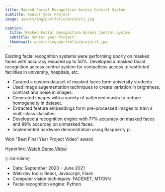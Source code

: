 ```yaml
---
title: Masked Facial Recognition Access Control System
subtitle: Senior year Project
image: assets/img/portfolio/project1.jpg

caption:
  title: Masked Facial Recognition Access Control System
  subtitle: Senior year Project
  thumbnail: assets/img/portfolio/project1.jpg
---
```

Existing facial recognition systems were performing poorly on masked faces with accuracy reduced up to 50%. Developed a masked facial recognition access control system for contactless access to restricted facilities in university, hospitals, etc. 
- Curated a custom dataset of masked faces form university students
- Used image augementation techniques to create variation in brightness, contrast and noise in images. 
- Generated images with a variety of patterned masks to reduce homogeneity in dataset.
- Extracted feature embeddings form pre-processed images to train a  multi-class classifier.
- Developed a recognition engine with 77% accuracy on masked faces and 99% accurcay on unmasked faces. 
- Implemented hardware demonstration using Raspberry pi. 

Won "Best Final Year Project Video" award

Hyperlink: [Watch Demo Video]("https://drive.google.com/file/d/1D7zgDxDsMKDNUgzeHLK5_nZ0C3ohczYk/view?usp=sharing") 


{:.list-inline}
- Date: September 2020 - June 2021
- Web dev tools: React, Javascript, Flask
- Computer vision techniques: FACENET, MTCNN
- Facial recognition engine: Python 

